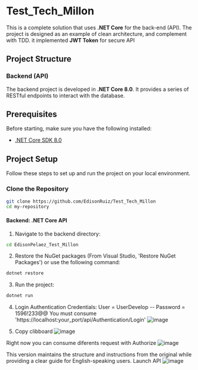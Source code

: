 # Test_Tech_Millon
This is a complete solution that uses **.NET Core** for the back-end (API). The project is designed as an example of clean architecture, and complement with TDD. it implemented **JWT Token** for secure API

## Project Structure

### Backend (API)
The backend project is developed in **.NET Core 8.0**. It provides a series of RESTful endpoints to interact with the database.

## Prerequisites
Before starting, make sure you have the following installed:
- [.NET Core SDK 8.0](https://dotnet.microsoft.com/download/dotnet/8.0)

## Project Setup
Follow these steps to set up and run the project on your local environment.

### Clone the Repository
```bash
git clone https://github.com/EdisonRuiz/Test_Tech_Millon
cd my-repository
```

#### Backend: .NET Core API
1. Navigate to the backend directory:
```bash
cd EdisonPelaez_Test_Millon
```

2. Restore the NuGet packages (From Visual Studio, 'Restore NuGet Packages') or use the following command:
```bash
dotnet restore
```
3. Run the project:
```bash
dotnet run
```

4. Login Authentication
Credentials: User = UserDevelop   -- Password = 1596!233@@
You must consume 'https://localhost:your_port/api/Authentication/Login' 
![image](https://github.com/user-attachments/assets/dd022d9a-75fb-42c2-b2cc-efcba2f8ed6a)

5. Copy clibboard
![image](https://github.com/user-attachments/assets/743453f5-fd29-49db-88cc-d88052c23c96)

Right now you can consume diferents request with Authorize
![image](https://github.com/user-attachments/assets/f593f785-93f1-4c2c-8f4a-81f60b34b5c8)


This version maintains the structure and instructions from the original while providing a clear guide for English-speaking users.
Launch API
![image](https://github.com/user-attachments/assets/d5adbba4-a359-40d4-858c-c8d99ec5aefd)
